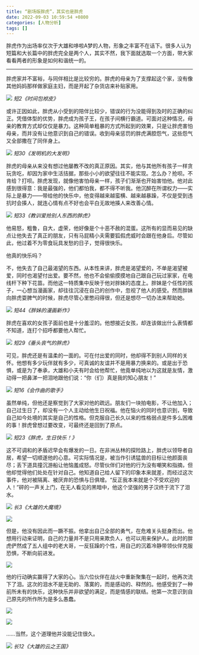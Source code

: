 ```yaml
---
title: “剧场版胖虎”，其实也是胖虎
date: 2022-09-03 10:59:54 +0800
categories: [人物分析]
tags: []
---
```



胖虎作为出场率仅次于大雄和哆啦A梦的人物，形象之丰富不在话下。很多人认为短篇和大长篇中的胖虎完全是两个人，其实不然，我下面就选取一个方面，带大家看看两者的形象是如何和谐统一的。

---

胖虎家并不富裕，与同伴相比是比较穷的。胖虎的母亲为了支撑起这个家，没有像其他妈妈那样做家庭主妇，而是开起了杂货店来补贴家用。

![](https://picx.zhimg.com/80/v2-d88cc4d3930e660672850ba7702bf24c_1440w.jpg?source=c8b7c179)
_短2《时间包袱皮》_

或许正因如此，胖虎从小受到的陪伴比较少，错误的行为没能得到及时的正确的纠正。凭借体型的优势，胖虎成为孩子王，在孩子间横行霸道。可面对这种情况，母亲的教育方式却仅仅是暴力。这种简单粗暴的方式所起到的效果，只是让胖虎害怕母亲，而并没有让他意识到自己的错误。收到母亲惩罚的胖虎满腔怨气，这些怨气又全部撒在了同伴身上。

![](https://pic1.zhimg.com/80/v2-f397f8767efeef24b47d483c68ff2a1f_1440w.jpg?source=c8b7c179)
_短30《发明机的大发明》_

胖虎的母亲从来没有想过他屡教不改的真正原因。其实，他与其他所有孩子一样贪玩贪吃，却因为家中生活拮据，那些小小的欲望往往不能实现。怎么办？抢呗。不肯给？打呗。胖虎发现，就像他害怕母亲一样，孩子们渐渐也开始害怕他。他对此感到很得意：我是最强的，他们都怕我，都不得不听我。他沉醉在所谓权力——实际上是暴力——带给他的快乐中，他变得越来越蛮横、越来越暴躁，不仅是受到违抗时会揍人，就连心情有点不好也会平白无故地揍人来改善心情。

![](https://picx.zhimg.com/80/v2-21d7ec9f8ef72a7cb2439c7a46d32109_1440w.jpg?source=c8b7c179)
_短33《教训爱抢别人东西的胖虎》_

他易怒，粗鲁，自大，虚荣，他好像是个十恶不赦的混蛋。这所有的显而易见的缺点让他失去了真正的朋友，只有马屁精小夫需要狐假虎威时会跟在他身后。尽管如此，他过着不为零食玩具发愁的日子，觉得很快乐。

他真的快乐吗？

不，他失去了自己最渴望的东西。从本性来讲，胖虎是渴望爱的，不单是渴望被爱，同时也渴望付出爱。要不然，他也不会偷偷摸摸地自己跟自己玩过家家，在电线杆下种下花苗。而他这一特质集中反映于他对胖妹的态度上。胖妹是个任性的孩子，一心想当漫画家，却往往沉浸在自己的创作中，忽视了他人的感受。然而胖妹向胖虎耍脾气的时候，胖虎尽管心里憋闷得很，但还是想尽一切办法来帮助她。

![](https://pic1.zhimg.com/80/v2-b621da74049c6a482c7173c55878bf73_1440w.jpg?source=c8b7c179)
_短44《胖妹的漫画新作》_

胖虎在喜欢的女孩子面前也是十分羞涩的。他想接近女孩，却连该做出什么表情都不知道，连打个招呼都要他人帮忙。

![](https://pic1.zhimg.com/80/v2-55a10cc71094e416e88c6a796e750dc0_1440w.jpg?source=c8b7c179)
_短29《垂头丧气的胖虎》_

可见，胖虎还是有温柔的一面的。可在付出爱的同时，他却得不到别人同样的关怀。他想有多少玩伴就有多少，可真诚的友谊并不是用暴力换来的。或是出于恐惧，或是为了奉承，大雄和小夫有时会给他帮忙，他竟单纯地以为这就是友情，激动得一把鼻涕一把泪地跟他们说：“你（们）真是我的知心朋友！”

![](https://pic2.zhimg.com/80/v2-4e2acafedd8219ebb6fea81fc083ad55_1440w.jpg?source=c8b7c179)
_短16《会作曲的歌手》_

虽然单纯，但他还是察觉到了大家对他的疏远。朋友们一块拍电影，不让他加入；自己过生日了，却没有一个人主动给他生日祝福。他在恼火的同时也意识到，导致自己如今处境的其实是自己的性格。但克服自己长久以来的性格弱点是件多么困难的事！胖虎曾想过要改变，可最终还是回到了原点。

![](https://pica.zhimg.com/80/v2-1693f4299eda8aafd455c6dbfc68c908_1440w.jpg?source=c8b7c179)
_短23《胖虎，生日快乐！》_

这不可调和的矛盾迟早会有爆发的一日。在非洲丛林的探险路上，胖虎以领导者自居，希望一切顺遂他的心意。可实际情况是，被当作引诱猛兽的目标让他颜面丧尽；丢下道具撞沉游船让他恼羞成怒。尽管伙伴们对他的行为没有嘲笑和指摘，但他却觉得他们处处在针对自己。他知道自己给人留下的印象本来就差，而经过这次事件，他对被隔离、被厌弃的恐惧与日俱增。“反正我本来就是个不受欢迎的人！”砰的一声关上门，在无人看见的黑暗中，他这个坚强的男子汉终于流下了泪水。

![](https://pic1.zhimg.com/80/v2-5f9e98a742f2c5899c18323ed4616ece_1440w.jpg?source=c8b7c179)
_长3《大雄的大魔境》_

![](https://pic4.zhimg.com/80/v2-c478cf12a2e8ec4a997e324c2187fb2b_1440w.jpg?source=c8b7c179)

但是，他没有因此而一蹶不振。他拿出自己全部的勇气，在危难关头挺身而出。他想用行动来证明，自己的力量并不是只用来欺负人，也可以用来保护人。此时的胖虎俨然成了五人组中的老大哥，一反狂躁的个性，用自己的沉着冷静带领伙伴克服恐惧，不断向前进发。

![](https://pic3.zhimg.com/80/v2-075f1322744ce31a745c501978d703f0_1440w.jpg?source=c8b7c179)

他的行动确实赢得了大家的心。当六位伙伴在战火中重新聚集在一起时，他再次流下了泪。这次的泪水不是无助的、落寞的，而是感动的、释然的。他感受到了一种前所未有的快乐，这种快乐并非欲望的满足，而是情感的联结。他第一次意识到自己原先的所作所为是多么愚蠢。

![](https://picx.zhimg.com/80/v2-51ab7aee1087a917d69f8dc60fec117d_1440w.jpg?source=c8b7c179)

![](https://pic1.zhimg.com/80/v2-cc586546362f28860978ed9d531ee2a1_1440w.jpg?source=c8b7c179)

……当然，这个道理他并没能记住很久。

![](https://picx.zhimg.com/80/v2-a13f61642c0b07aa7ddb60321e2f1247_1440w.jpg?source=c8b7c179)
_长12《大雄的云之王国》_